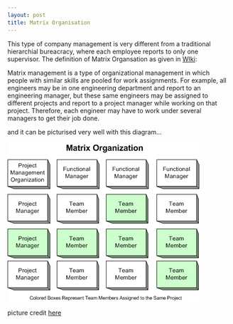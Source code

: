 ```yaml
---
layout: post
title: Matrix Organisation
---
```


This type of company management is very different from a traditional hierarchial bureacracy, where each employee reports to only one supervisor. The definition of Matrix Organsation as given in [WIki](http://en.wikipedia.org/wiki/Matrix_management):

Matrix management is a type of organizational management in which people with similar skills are pooled for work assignments. For example, all engineers may be in one engineering department and report to an engineering manager, but these same engineers may be assigned to different projects and report to a project manager while working on that project. Therefore, each engineer may have to work under several managers to get their job done.

and it can be picturised very well with this diagram...

![](/img/matrix_organization.gif "matrix_organization")

picture credit [here](http://www.project-management-course.info/wp-content/uploads/2008/02/matrix_organization.gif)
